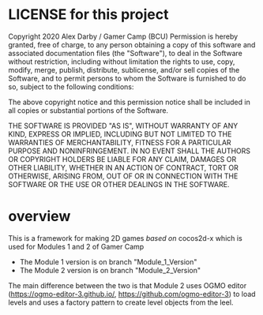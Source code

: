 # LICENSE for this project #
Copyright 2020 Alex Darby / Gamer Camp (BCU) Permission is hereby granted, free of charge, to any person obtaining a copy of this software and associated documentation files (the "Software"), to deal in the Software without restriction, including without limitation the rights to use, copy, modify, merge, publish, distribute, sublicense, and/or sell copies of the Software, and to permit persons to whom the Software is furnished to do so, subject to the following conditions:

The above copyright notice and this permission notice shall be included in all copies or substantial portions of the Software.

THE SOFTWARE IS PROVIDED "AS IS", WITHOUT WARRANTY OF ANY KIND, EXPRESS OR IMPLIED, INCLUDING BUT NOT LIMITED TO THE WARRANTIES OF MERCHANTABILITY, FITNESS FOR A PARTICULAR PURPOSE AND NONINFRINGEMENT. IN NO EVENT SHALL THE AUTHORS OR COPYRIGHT HOLDERS BE LIABLE FOR ANY CLAIM, DAMAGES OR OTHER LIABILITY, WHETHER IN AN ACTION OF CONTRACT, TORT OR OTHERWISE, ARISING FROM, OUT OF OR IN CONNECTION WITH THE SOFTWARE OR THE USE OR OTHER DEALINGS IN THE SOFTWARE.

# overview #
This is a framework for making 2D games *based on* cocos2d-x which is used for Modules 1 and 2 of Gamer Camp

- The Module 1 version is on branch "Module_1_Version"
- The Module 2 version is on branch "Module_2_Version"

The main difference between the two is that Module 2 uses OGMO editor (https://ogmo-editor-3.github.io/, https://github.com/ogmo-editor-3) to load levels and uses a factory pattern to create level objects from the leel.